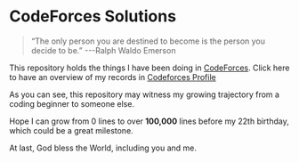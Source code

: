 # CodeForces Solutions
>“The only person you are destined to become is the person you decide to be.”
>                                                         ---Ralph Waldo Emerson

This repository holds the things I have been doing in [CodeForces](www.codeforces.com).
Click here to have an overview of my records in [Codeforces Profile](http://codeforces.com/profile/facebook-calvin)

As you can see, this repository may witness my growing trajectory from a coding beginner to someone else.

Hope I can grow from 0 lines to over **100,000** lines before my 22th birthday, which could be a great milestone.

At last, God bless the World, including you and me.
